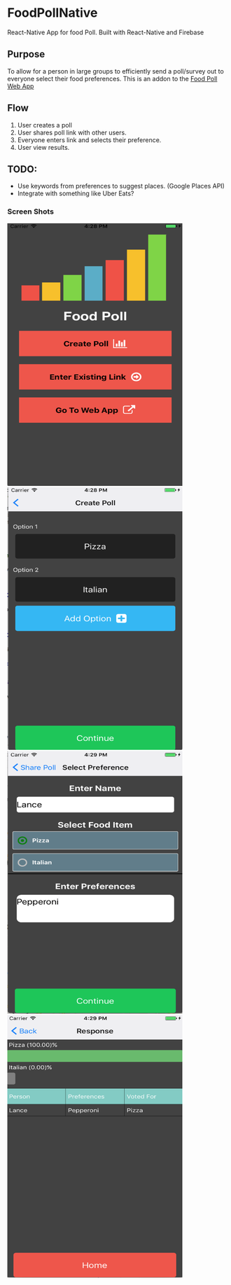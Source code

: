 # FoodPollNative
React-Native App for food Poll. Built with React-Native and Firebase
 
## Purpose
 To allow for a person in large groups to efficiently send a poll/survey out to everyone select their food preferences. This is an addon to the [Food Poll Web App](foodpoll.herokuapp.com)
## Flow
  1. User creates a poll
  2. User shares poll link with other users.
  3. Everyone enters link and selects their preference.
  4. User view results.
## TODO:
 * Use keywords from preferences to suggest places. (Google Places API)
 * Integrate with something like Uber Eats?
 
### Screen Shots
<div>
<img src="https://github.com/blance97/FoodPollNative/blob/master/ExamplePhotos/Homescreen.png" width="400" height="600" />
<img src="https://github.com/blance97/FoodPollNative/blob/master/ExamplePhotos/CreatePoll.png" width="400" height="600" />
<img src="https://github.com/blance97/FoodPollNative/blob/master/ExamplePhotos/Vote.png" width="400" height="600" />
<img src="https://github.com/blance97/FoodPollNative/blob/master/ExamplePhotos/Results.png" width="400" height="600" />
</div>
